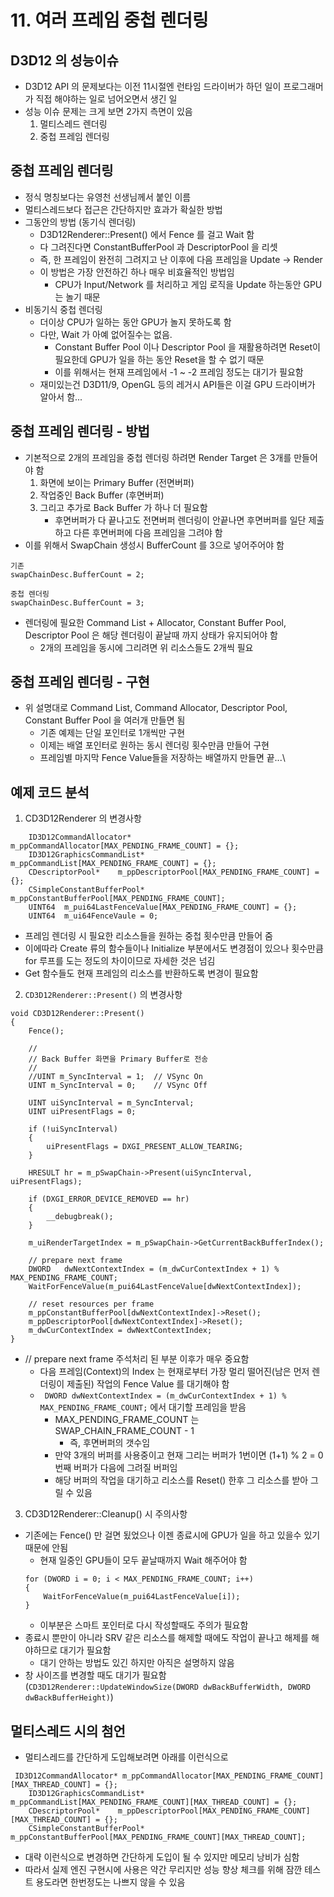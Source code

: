 ﻿# 11. 여러 프레임 중첩 렌더링

## D3D12 의 성능이슈
- D3D12 API 의 문제보다는 이전 11시절엔 런타임 드라이버가 하던 일이 프로그래머가 직접 해야하는 일로 넘어오면서 생긴 일
-  성능 이슈 문제는 크게 보면 2가지 측면이 있음
	1. 멀티스레드 렌더링
	2. 중첩 프레임 렌더링

## 중첩 프레임 렌더링
- 정식 명칭보다는 유영천 선생님께서 붙인 이름
- 멀티스레드보다 접근은 간단하지만 효과가 확실한 방법
- 그동안의 방법 (동기식 렌더링)
	- D3D12Renderer::Present() 에서 Fence 를 걸고 Wait 함
	- 다 그려진다면 ConstantBufferPool 과 DescriptorPool 을 리셋
	- 즉, 한 프레임이 완전히 그려지고 난 이후에 다음 프레임을 Update -> Render
	- 이 방법은 가장 안전하긴 하나 매우 비효율적인 방법임
		- CPU가 Input/Network 를 처리하고 게임 로직을 Update 하는동안 GPU는 놀기 때문 
- 비동기식 중첩 렌더링
	- 더이상 CPU가 일하는 동안 GPU가 놀지 못하도록 함
	- 다만, Wait 가 아예 없어질수는 없음.
		- Constant Buffer Pool 이나 Descriptor Pool 을 재활용하려면 Reset이 필요한데 GPU가 일을 하는 동안 Reset을 할 수 없기 때문
		- 이를 위해서는 현재 프레임에서 -1 ~ -2 프레임 정도는 대기가 필요함
	- 재미있는건 D3D11/9, OpenGL 등의 레거시 API들은 이걸 GPU 드라이버가 알아서 함...

## 중첩 프레임 렌더링 - 방법
- 기본적으로 2개의 프레임을 중첩 렌더링 하려면 Render Target 은 3개를 만들어야 함
	1. 화면에 보이는 Primary Buffer (전면버퍼)
	2. 작업중인 Back Buffer (후면버퍼)
	3. 그리고 추가로 Back Buffer 가 하나 더 필요함
		- 후면버퍼가 다 끝나고도 전면버퍼 렌더링이 안끝나면 후면버퍼를 일단 제출하고 다른 후면버퍼에 다음 프레임을 그려야 함
- 이를 위해서 SwapChain 생성시 BufferCount 를 3으로 넣어주어야 함
```	
기존
swapChainDesc.BufferCount = 2;
```
```
중첩 렌더링
swapChainDesc.BufferCount = 3;
```
- 렌더링에 필요한 Command List + Allocator, Constant Buffer Pool, Descriptor Pool 은 해당 렌더링이 끝날때 까지 상태가 유지되어야 함
	- 2개의 프레임을 동시에 그리려면 위 리소스들도 2개씩 필요


## 중첩 프레임 렌더링 - 구현
- 위 설명대로 Command List, Command Allocator, Descriptor Pool, Constant Buffer Pool 을 여러개 만들면 됨
	- 기존 예제는 단일 포인터로 1개씩만 구현
	- 이제는 배열 포인터로 원하는 동시 렌더링 횟수만큼 만들어 구현
	- 프레임별 마지막 Fence Value들을 저장하는 배열까지 만들면 끝...\
	
	
## 예제 코드 분석
1. CD3D12Renderer 의 변경사항
```
	ID3D12CommandAllocator* m_ppCommandAllocator[MAX_PENDING_FRAME_COUNT] = {};
	ID3D12GraphicsCommandList* m_ppCommandList[MAX_PENDING_FRAME_COUNT] = {};
	CDescriptorPool*	m_ppDescriptorPool[MAX_PENDING_FRAME_COUNT] = {};
	CSimpleConstantBufferPool* m_ppConstantBufferPool[MAX_PENDING_FRAME_COUNT];
	UINT64	m_pui64LastFenceValue[MAX_PENDING_FRAME_COUNT] = {};
	UINT64	m_ui64FenceVaule = 0;
```
- 프레임 렌더링 시 필요한 리소스들을 원하는 중첩 횟수만큼 만들어 줌
- 이에따라 Create 류의 함수들이나 Initialize 부분에서도 변경점이 있으나 횟수만큼 for 루프를 도는 정도의 차이이므로 자세한 것은 넘김
- Get 함수들도 현재 프레임의 리소스를 반환하도록 변경이 필요함

2. ```CD3D12Renderer::Present()``` 의 변경사항
```
void CD3D12Renderer::Present()
{
	Fence();

	//
	// Back Buffer 화면을 Primary Buffer로 전송
	//
	//UINT m_SyncInterval = 1;	// VSync On
	UINT m_SyncInterval = 0;	// VSync Off

	UINT uiSyncInterval = m_SyncInterval;
	UINT uiPresentFlags = 0;

	if (!uiSyncInterval)
	{
		uiPresentFlags = DXGI_PRESENT_ALLOW_TEARING;
	}

	HRESULT hr = m_pSwapChain->Present(uiSyncInterval, uiPresentFlags);
	
	if (DXGI_ERROR_DEVICE_REMOVED == hr)
	{
		__debugbreak();
	}

	m_uiRenderTargetIndex = m_pSwapChain->GetCurrentBackBufferIndex();

	// prepare next frame
	DWORD	dwNextContextIndex = (m_dwCurContextIndex + 1) % MAX_PENDING_FRAME_COUNT;
	WaitForFenceValue(m_pui64LastFenceValue[dwNextContextIndex]);

	// reset resources per frame
	m_ppConstantBufferPool[dwNextContextIndex]->Reset();
	m_ppDescriptorPool[dwNextContextIndex]->Reset();
	m_dwCurContextIndex = dwNextContextIndex;
}
```
- // prepare next frame 주석처리 된 부분 이후가 매우 중요함
	- 다음 프레임(Context)의 Index 는 현재로부터 가장 멀리 떨어진(남은 먼저 렌더링이 제출된) 작업의 Fence Value 를 대기해야 함
	- ``` DWORD	dwNextContextIndex = (m_dwCurContextIndex + 1) % MAX_PENDING_FRAME_COUNT;``` 에서 대기할 프레임을 받음
		- MAX_PENDING_FRAME_COUNT 는 SWAP_CHAIN_FRAME_COUNT - 1
			- 즉, 후면버퍼의 갯수임
		- 만약 3개의 버퍼를 사용중이고 현재 그리는 버퍼가 1번이면 (1+1) % 2 = 0번째 버퍼가 다음에 그려질 버퍼임
		- 해당 버퍼의 작업을 대기하고 리소스를 Reset() 한후 그 리소스를 받아 그릴 수 있음

3. CD3D12Renderer::Cleanup() 시 주의사항
- 기존에는 Fence() 만 걸면 됬었으나 이젠 종료시에 GPU가 일을 하고 있을수 있기 때문에 안됨
	- 현재 일중인 GPU들이 모두 끝날때까지 Wait 해주어야 함
	```
	for (DWORD i = 0; i < MAX_PENDING_FRAME_COUNT; i++)
	{
		WaitForFenceValue(m_pui64LastFenceValue[i]);
	}
	```
	- 이부분은 스마트 포인터로 다시 작성할때도 주의가 필요함
- 종료시 뿐만이 아니라 SRV 같은 리소스를 해제할 때에도 작업이 끝나고 해제를 해야하므로 대기가 필요함
	- 대기 안하는 방법도 있긴 하지만 아직은 설명하지 않음
- 창 사이즈를 변경할 때도 대기가 필요함(```CD3D12Renderer::UpdateWindowSize(DWORD dwBackBufferWidth, DWORD dwBackBufferHeight)```)

## 멀티스레드 시의 첨언
- 멀티스레드를 간단하게 도입해보려면 아래를 이런식으로
```
 ID3D12CommandAllocator* m_ppCommandAllocator[MAX_PENDING_FRAME_COUNT][MAX_THREAD_COUNT] = {};
	ID3D12GraphicsCommandList* m_ppCommandList[MAX_PENDING_FRAME_COUNT][MAX_THREAD_COUNT] = {};
	CDescriptorPool*	m_ppDescriptorPool[MAX_PENDING_FRAME_COUNT][MAX_THREAD_COUNT] = {};
	CSimpleConstantBufferPool* m_ppConstantBufferPool[MAX_PENDING_FRAME_COUNT][MAX_THREAD_COUNT];
```
- 대략 이런식으로 변경하면 간단하게 도입이 될 수 있지만 메모리 낭비가 심함
- 따라서 실제 엔진 구현시에 사용은 약간 무리지만 성능 향상 체크를 위해 잠깐 테스트 용도라면 한번정도는 나쁘지 않을 수 있음 
